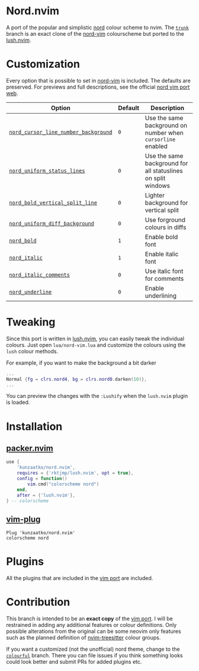 # Nord.nvim
A port of the popular and simplistic [nord](https://www.nordtheme.com/) colour scheme to nvim. The [`trunk`](https://github.com/kunzaatko/nord.nvim/tree/trunk) branch is an exact clone of the [nord-vim](https://github.com/arcticicestudio/nord-vim) colourscheme but ported to the [lush.nvim](https://github.com/rktjmp/lush.nvim).

# Customization
Every option that is possible to set in [nord-vim](https://github.com/arcticicestudio/nord-vim) is included. The defaults are preserved. For previews and full descriptions, see the official [nord vim port web](https://www.nordtheme.com/docs/ports/vim/configuration).

| Option                                                                                                                              | Default | Description                                                  |
| --------                                                                                                                            | ------- | -----------                                                  |
| [`nord_cursor_line_number_background`](https://www.nordtheme.com/docs/ports/vim/configuration#active-cursor-line-number-background) | `0`     | Use the same background on number when `cursorline` enabled  |
| [`nord_uniform_status_lines`](https://www.nordtheme.com/docs/ports/vim/configuration#uniform-status-lines)                          | `0`     | Use the same background for all statuslines on split windows |
| [`nord_bold_vertical_split_line`](https://www.nordtheme.com/docs/ports/vim/configuration#bold-vertical-split-lines)                 | `0`     | Lighter background for vertical split                        |
| [`nord_uniform_diff_background`](https://www.nordtheme.com/docs/ports/vim/configuration#uniform-diff-background)                    | `0`     | Use forground colours in diffs                               |
| [`nord_bold`](https://www.nordtheme.com/docs/ports/vim/configuration#bold-style)                                                    | `1`     | Enable bold font                                             |
| [`nord_italic`](https://www.nordtheme.com/docs/ports/vim/configuration#italic-style)                                                | `1`     | Enable italic font                                           |
| [`nord_italic_comments`](https://www.nordtheme.com/docs/ports/vim/configuration#italic-comments)                                    | `0`     | Use italic font for comments                                 |
| [`nord_underline`](https://www.nordtheme.com/docs/ports/vim/configuration#underline-style)                                          | `0`     | Enable underlining                                           |

# Tweaking
Since this port is written in [lush.nvim](https://github.com/rktjmp/lush.nvim), you can easily tweak the individual colours. Just open `lua/nord-vim.lua` and customize the colours using the `lush` colour methods.

For example, if you want to make the background a bit darker
```lua
...
Normal {fg = clrs.nord4, bg = clrs.nord0.darken(10)},
...
```
You can preview the changes with the `:Lushify` when the `lush.nvim` plugin is loaded.

# Installation
## [packer.nvim](https://github.com/wbthomason/packer.nvim)
```lua
use {
    'kunzaatko/nord.nvim',
    requires = {'rktjmp/lush.nvim', opt = true},
    config = function()
        vim.cmd("colorscheme nord")
    end,
    after = {'lush.nvim'},
} -- colorscheme
```
## [vim-plug](https://github.com/junegunn/vim-plug)
```vim
Plug 'kunzaatko/nord.nvim'
colorscheme nord
```

# Plugins
All the plugins that are included in the [vim port](https://github.com/arcticicestudio/nord-vim) are included.

# Contribution
This branch is intended to be an __exact copy__ of the [vim port](https://github.com/arcticicestudio/nord-vim). I will be restrained in adding any additional features or colour definitions. Only possible alterations from the original can be some neovim only features such as the planned definition of [nvim-treesitter](https://github.com/nvim-treesitter/nvim-treesitter) colour groups.

If you want a customized (not the unofficial) nord theme, change to the [`colourful`](https://github.com/kunzaatko/nord.nvim/tree/colourful) branch. There you can file issues if you think something looks could look better and submit PRs for added plugins etc.
